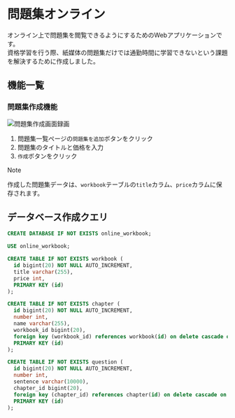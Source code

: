 # 問題集オンライン
オンライン上で問題集を閲覧できるようにするためのWebアプリケーションです。<br>
資格学習を行う際、紙媒体の問題集だけでは通勤時間に学習できないという課題を解決するために作成しました。

## 機能一覧

### 問題集作成機能

![問題集作成画面録画](https://github.com/user-attachments/assets/7d686f8a-8410-460a-a4c2-0c326530075f)

1. 問題集一覧ページの`問題集を追加`ボタンをクリック
1. 問題集のタイトルと価格を入力
1. `作成`ボタンをクリック

> [!NOTE]
> 作成した問題集データは、`workbook`テーブルの`title`カラム、`price`カラムに保存されます。

## データベース作成クエリ

```sql
CREATE DATABASE IF NOT EXISTS online_workbook;

USE online_workbook;

CREATE TABLE IF NOT EXISTS workbook (
  id bigint(20) NOT NULL AUTO_INCREMENT,
  title varchar(255),
  price int,
  PRIMARY KEY (id)
);

CREATE TABLE IF NOT EXISTS chapter (
  id bigint(20) NOT NULL AUTO_INCREMENT,
  number int,
  name varchar(255),
  workbook_id bigint(20),
  foreign key (workbook_id) references workbook(id) on delete cascade on update cascade,
  PRIMARY KEY (id)
);

CREATE TABLE IF NOT EXISTS question (
  id bigint(20) NOT NULL AUTO_INCREMENT,
  number int,
  sentence varchar(10000),
  chapter_id bigint(20),
  foreign key (chapter_id) references chapter(id) on delete cascade on update cascade,
  PRIMARY KEY (id)
);
```
